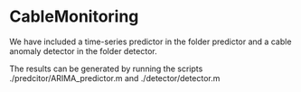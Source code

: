 # CableMonitoring

We have included a time-series predictor in the folder predictor and a cable anomaly detector in the folder detector.

The results can be generated by running the scripts ./predcitor/ARIMA_predictor.m and ./detector/detector.m
